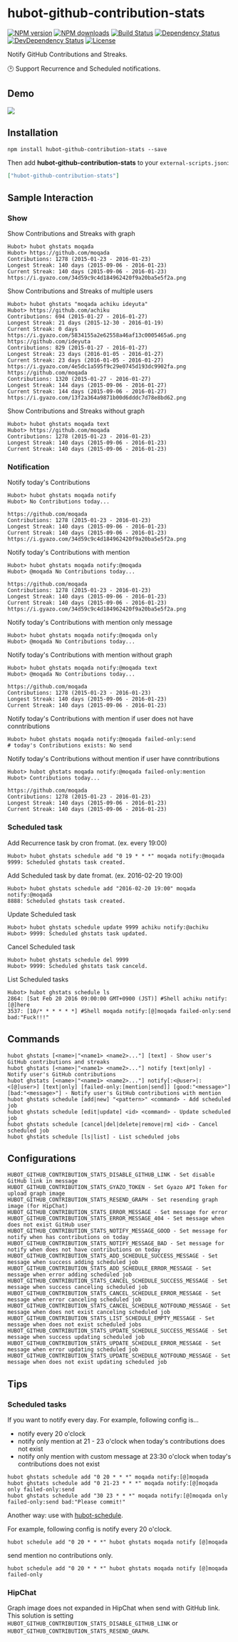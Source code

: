 # hubot-github-contribution-stats

[![NPM version][npm-image]][npm-url]
[![NPM downloads][npm-download-image]][npm-download-url]
[![Build Status][travis-image]][travis-url]
[![Dependency Status][daviddm-image]][daviddm-url]
[![DevDependency Status][daviddm-dev-image]][daviddm-dev-url]
[![License][license-image]][license-url]

Notify GitHub Contributions and Streaks.

:clock2: Support Recurrence and Scheduled notifications.

## Demo

![](https://i.gyazo.com/366b005577de8b37c56d2d33414bb6c0.png)

## Installation

```
npm install hubot-github-contribution-stats --save
```

Then add **hubot-github-contribution-stats** to your `external-scripts.json`:

```json
["hubot-github-contribution-stats"]
```

## Sample Interaction

### Show

Show Contributions and Streaks with graph

```
Hubot> hubot ghstats moqada
Hubot> https://github.com/moqada
Contributions: 1278 (2015-01-23 - 2016-01-23)
Longest Streak: 140 days (2015-09-06 - 2016-01-23)
Current Streak: 140 days (2015-09-06 - 2016-01-23)
https://i.gyazo.com/34d59c9c4d184962420f9a20ba5e5f2a.png
```

Show Contributions and Streaks of multiple users

```
Hubot> hubot ghstats "moqada achiku ideyuta"
Hubot> https://github.com/achiku
Contributions: 694 (2015-01-27 - 2016-01-27)
Longest Streak: 21 days (2015-12-30 - 2016-01-19)
Current Streak: 0 days
https://i.gyazo.com/5834155a2e62558a46af13c0005465a6.png
https://github.com/ideyuta
Contributions: 829 (2015-01-27 - 2016-01-27)
Longest Streak: 23 days (2016-01-05 - 2016-01-27)
Current Streak: 23 days (2016-01-05 - 2016-01-27)
https://i.gyazo.com/4e5dc1a595f9c29e0745d193dc9902fa.png
https://github.com/moqada
Contributions: 1320 (2015-01-27 - 2016-01-27)
Longest Streak: 144 days (2015-09-06 - 2016-01-27)
Current Streak: 144 days (2015-09-06 - 2016-01-27)
https://i.gyazo.com/13f2a364a9871b00d6dddc7d78e8bd62.png
```

Show Contributions and Streaks without graph

```
Hubot> hubot ghstats moqada text
Hubot> https://github.com/moqada
Contributions: 1278 (2015-01-23 - 2016-01-23)
Longest Streak: 140 days (2015-09-06 - 2016-01-23)
Current Streak: 140 days (2015-09-06 - 2016-01-23)
```

### Notification

Notify today's Contributions

```
Hubot> hubot ghstats moqada notify
Hubot> No Contributions today...

https://github.com/moqada
Contributions: 1278 (2015-01-23 - 2016-01-23)
Longest Streak: 140 days (2015-09-06 - 2016-01-23)
Current Streak: 140 days (2015-09-06 - 2016-01-23)
https://i.gyazo.com/34d59c9c4d184962420f9a20ba5e5f2a.png
```

Notify today's Contributions with mention

```
Hubot> hubot ghstats moqada notify:@moqada
Hubot> @moqada No Contributions today...

https://github.com/moqada
Contributions: 1278 (2015-01-23 - 2016-01-23)
Longest Streak: 140 days (2015-09-06 - 2016-01-23)
Current Streak: 140 days (2015-09-06 - 2016-01-23)
https://i.gyazo.com/34d59c9c4d184962420f9a20ba5e5f2a.png
```

Notify today's Contributions with mention only message
```
Hubot> hubot ghstats moqada notify:@moqada only
Hubot> @moqada No Contributions today...
```

Notify today's Contributions with mention without graph
```
Hubot> hubot ghstats moqada notify:@moqada text
Hubot> @moqada No Contributions today...

https://github.com/moqada
Contributions: 1278 (2015-01-23 - 2016-01-23)
Longest Streak: 140 days (2015-09-06 - 2016-01-23)
Current Streak: 140 days (2015-09-06 - 2016-01-23)
```

Notify today's Contributions with mention if user does not have conntributions
```
Hubot> hubot ghstats moqada notify:@moqada failed-only:send
# today's Contributions exists: No send
```

Notify today's Contributions without mention if user have conntributions
```
Hubot> hubot ghstats moqada notify:@moqada failed-only:mention
Hubot> Contributions today...

https://github.com/moqada
Contributions: 1278 (2015-01-23 - 2016-01-23)
Longest Streak: 140 days (2015-09-06 - 2016-01-23)
Current Streak: 140 days (2015-09-06 - 2016-01-23)
```

### Scheduled task

Add Recurrence task by cron fromat. (ex. every 19:00)
```
Hubot> hubot ghstats schedule add "0 19 * * *" moqada notify:@moqada
9999: Scheduled ghstats task created.
```

Add Scheduled task by date fromat. (ex. 2016-02-20 19:00)
```
Hubot> hubot ghstats schedule add "2016-02-20 19:00" moqada notify:@moqada
8888: Scheduled ghstats task created.
```

Update Scheduled task
```
Hubot> hubot ghstats schedule update 9999 achiku notify:@achiku
Hubot> 9999: Scheduled ghstats task updated. 
```

Cancel Scheduled task
```
Hubot> hubot ghstats schedule del 9999
Hubot> 9999: Scheduled ghstats task canceld.
```

List Scheduled tasks
```
Hubot> hubot ghstats schedule ls
2864: [Sat Feb 20 2016 09:00:00 GMT+0900 (JST)] #Shell achiku notify:[@]here
3537: [10/* * * * * *] #Shell moqada notify:[@]moqada failed-only:send bad:"Fuck!!!"
```


## Commands

```
hubot ghstats [<name>|"<name1> <name2>..."] [text] - Show user's GitHub contributions and streaks
hubot ghstats [<name>|"<name1> <name2>..."] notify [text|only] - Notify user's GitHub contributions
hubot ghstats [<name>|"<name1> <name2>..."] notify[:<@user>|:<[@]user>] [text|only] [failed-only:[mention|send]] [good:"<message>"] [bad:"<message>"] - Notify user's GitHub contributions with mention
hubot ghstats schedule [add|new] "<pattern>" <command> - Add scheduled job
hubot ghstats schedule [edit|update] <id> <command> - Update scheduled job
hubot ghstats schedule [cancel|del|delete|remove|rm] <id> - Cancel scheduled job
hubot ghstats schedule [ls|list] - List scheduled jobs
```

## Configurations

```
HUBOT_GITHUB_CONTRIBUTION_STATS_DISABLE_GITHUB_LINK - Set disable GitHub link in message
HUBOT_GITHUB_CONTRIBUTION_STATS_GYAZO_TOKEN - Set Gyazo API Token for upload graph image
HUBOT_GITHUB_CONTRIBUTION_STATS_RESEND_GRAPH - Set resending graph image (for HipChat)
HUBOT_GITHUB_CONTRIBUTION_STATS_ERROR_MESSAGE - Set message for error
HUBOT_GITHUB_CONTRIBUTION_STATS_ERROR_MESSAGE_404 - Set message when does not exist GitHub user
HUBOT_GITHUB_CONTRIBUTION_STATS_NOTIFY_MESSAGE_GOOD - Set message for notify when has contributions on today
HUBOT_GITHUB_CONTRIBUTION_STATS_NOTIFY_MESSAGE_BAD - Set message for notify when does not have contributions on today
HUBOT_GITHUB_CONTRIBUTION_STATS_ADD_SCHEDULE_SUCCESS_MESSAGE - Set message when success adding scheduled job
HUBOT_GITHUB_CONTRIBUTION_STATS_ADD_SCHEDULE_ERROR_MESSAGE - Set message when error adding scheduled job
HUBOT_GITHUB_CONTRIBUTION_STATS_CANCEL_SCHEDULE_SUCCESS_MESSAGE - Set message when success canceling scheduled job
HUBOT_GITHUB_CONTRIBUTION_STATS_CANCEL_SCHEDULE_ERROR_MESSAGE - Set message when error canceling scheduled job
HUBOT_GITHUB_CONTRIBUTION_STATS_CANCEL_SCHEDULE_NOTFOUND_MESSAGE - Set message when does not exist canceling scheduled job
HUBOT_GITHUB_CONTRIBUTION_STATS_LIST_SCHEDULE_EMPTY_MESSAGE - Set message when does not exist scheduled jobs
HUBOT_GITHUB_CONTRIBUTION_STATS_UPDATE_SCHEDULE_SUCCESS_MESSAGE - Set message when success updating scheduled job
HUBOT_GITHUB_CONTRIBUTION_STATS_UPDATE_SCHEDULE_ERROR_MESSAGE - Set message when error updating scheduled job
HUBOT_GITHUB_CONTRIBUTION_STATS_UPDATE_SCHEDULE_NOTFOUND_MESSAGE - Set message when does not exist updating scheduled job
```

## Tips

### Scheduled tasks

If you want to notify every day.
For example, following config is...

- notify every 20 o'clock
- notify only mention at 21 - 23 o'clock when today's contributions does not exist
- notify only mention with custom message at 23:30 o'clock when today's contributions does not exist

```
hubot ghstats schedule add "0 20 * * *" moqada notify:[@]moqada
hubot ghstats schedule add "0 21-23 * * *" moqada notify:[@]moqada only failed-only:send
hubot ghstats schedule add "30 23 * * *" moqada notify:[@]moqada only failed-only:send bad:"Please commit!"
```


Another way: use with [hubot-schedule](https://github.com/matsukaz/hubot-schedule).

For example, following config is notify every 20 o'clock.

```
hubot schedule add "0 20 * * *" hubot ghstats moqada notify [@]moqada
```

send mention no contributions only.

```
hubot schedule add "0 20 * * *" hubot ghstats moqada notify [@]moqada failed-only
```

### HipChat

Graph image does not expanded in HipChat when send with GitHub link.
This solution is setting `HUBOT_GITHUB_CONTRIBUTION_STATS_DISABLE_GITHUB_LINK` or `HUBOT_GITHUB_CONTRIBUTION_STATS_RESEND_GRAPH`.


[npm-url]: https://www.npmjs.com/package/hubot-github-contribution-stats
[npm-image]: https://img.shields.io/npm/v/hubot-github-contribution-stats.svg?style=flat-square
[npm-download-url]: https://www.npmjs.com/package/hubot-github-contribution-stats
[npm-download-image]: https://img.shields.io/npm/dt/hubot-github-contribution-stats.svg?style=flat-square
[travis-url]: https://travis-ci.org/moqada/hubot-github-contribution-stats
[travis-image]: https://img.shields.io/travis/moqada/hubot-github-contribution-stats.svg?style=flat-square
[daviddm-url]: https://david-dm.org/moqada/hubot-github-contribution-stats
[daviddm-image]: https://img.shields.io/david/moqada/hubot-github-contribution-stats.svg?style=flat-square
[daviddm-dev-url]: https://david-dm.org/moqada/hubot-github-contribution-stats#info=devDependencies
[daviddm-dev-image]: https://img.shields.io/david/dev/moqada/hubot-github-contribution-stats.svg?style=flat-square
[license-url]: http://opensource.org/licenses/MIT
[license-image]: https://img.shields.io/npm/l/hubot-github-contribution-stats.svg?style=flat-square
